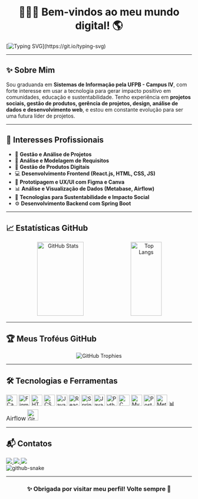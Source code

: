 <h1 align="center">👩🏻‍💻 Bem-vindos ao meu mundo digital! 🌎</h1>

[![Typing SVG](https://readme-typing-svg.herokuapp.com?font=Poppins&size=24&duration=4000&pause=1000&color=6458F7&center=true&vCenter=true&width=1000&lines=Olá%2C+eu+sou+a+Cinthia+Lindolfo!;Estudante+de+Sistemas+de+Informação+na+UFPB.;Apaixonada+por+Tecnologia+e+Impacto+Social.)](https://git.io/typing-svg)

---

## ✨ Sobre Mim

Sou graduanda em **Sistemas de Informação pela UFPB - Campus IV**, com forte interesse em usar a tecnologia para gerar impacto positivo em comunidades, educação e sustentabilidade.
Tenho experiência em **projetos sociais, gestão de produtos, gerência de projetos, design, análise de dados e desenvolvimento web**, e estou em constante evolução para ser uma futura líder de projetos.

---

## 🎯 Interesses Profissionais

- 🚀 **Gestão e Análise de Projetos**
- 📌 **Análise e Modelagem de Requisitos**
- 🧠 **Gestão de Produtos Digitais**
- 💻 **Desenvolvimento Frontend (React.js, HTML, CSS, JS)**
- 🎨 **Prototipagem e UX/UI com Figma e Canva**
- 📊 **Análise e Visualização de Dados (Metabase, Airflow)**
- 🌱 **Tecnologias para Sustentabilidade e Impacto Social**
- ⚙️ **Desenvolvimento Backend com Spring Boot**

---

## 📈 Estatísticas GitHub

<div align="center">
  <img width="50%" height="200px" src="https://github-readme-stats.vercel.app/api?username=cinthialindolfo&show_icons=true&count_private=true&hide_border=true&title_color=00bfbf&text_color=00bfbf&bg_color=0d1117&hide=issues" alt="GitHub Stats"/>
  <img width="41%" height="200px" src="https://github-readme-stats.vercel.app/api/top-langs/?username=cinthialindolfo&layout=compact&hide_border=true&title_color=00bfbf&text_color=00bfbf&bg_color=0d1117" alt="Top Langs"/>
</div>

---

## 🏆 Meus Troféus GitHub

<div align="center">
  <img src="https://github-profile-trophy.vercel.app/?username=cinthialindolfo&theme=dracula&no-frame=true&no-bg=true&margin-w=4&locale=pt-BR" alt="GitHub Trophies"/>
</div>

---

## 🛠️ Tecnologias e Ferramentas

<div align="left">
  <!-- Design -->
  <img src="https://cdn.jsdelivr.net/gh/devicons/devicon/icons/canva/canva-original.svg" width="30" title="Canva"/>
  <img src="https://cdn.jsdelivr.net/gh/devicons/devicon/icons/figma/figma-original.svg" width="30" title="Figma"/>
  
  <!-- Frontend -->
  <img src="https://cdn.jsdelivr.net/gh/devicons/devicon/icons/html5/html5-original.svg" width="30" title="HTML5"/>
  <img src="https://cdn.jsdelivr.net/gh/devicons/devicon/icons/css3/css3-original.svg" width="30" title="CSS3"/>
  <img src="https://cdn.jsdelivr.net/gh/devicons/devicon/icons/javascript/javascript-original.svg" width="30" title="JavaScript"/>
  <img src="https://cdn.jsdelivr.net/gh/devicons/devicon/icons/react/react-original.svg" width="30" title="React.js"/>
  
  <!-- Backend -->
  <img src="https://cdn.jsdelivr.net/gh/devicons/devicon/icons/spring/spring-original.svg" width="30" title="Spring Boot"/>
  <img src="https://cdn.jsdelivr.net/gh/devicons/devicon/icons/java/java-original.svg" width="30" title="Java"/>
  <img src="https://cdn.jsdelivr.net/gh/devicons/devicon/icons/python/python-original.svg" width="30" title="Python"/>
  <img src="https://cdn.jsdelivr.net/gh/devicons/devicon/icons/c/c-original.svg" width="30" title="C"/>
  
  <!-- Banco de Dados -->
  <img src="https://cdn.jsdelivr.net/gh/devicons/devicon/icons/mysql/mysql-original.svg" width="30" title="MySQL"/>
  <img src="https://cdn.jsdelivr.net/gh/devicons/devicon/icons/postgresql/postgresql-original.svg" width="30" title="PostgreSQL"/>
  
  <!-- Dados & BI -->
  <img src="https://www.vectorlogo.zone/logos/metabase/metabase-icon.svg" width="30" title="Metabase"/>
  <span style="font-size: 16px;">📊 Airflow</span>

  <!-- Versionamento -->
  <img src="https://cdn.jsdelivr.net/gh/devicons/devicon/icons/github/github-original.svg" width="30" title="GitHub"/>
</div>

---

## 📬 Contatos

<div>
  <a href="https://www.instagram.com/cinthia_lindolfo/" target="_blank">
    <img src="https://img.shields.io/badge/-Instagram-%23E4405F?style=for-the-badge&logo=instagram&logoColor=white"/>
  </a>
  <a href="mailto:cinthia.lindolfo@outlook.com" target="_blank">
    <img src="https://img.shields.io/badge/-Email-D14836?style=for-the-badge&logo=gmail&logoColor=white"/>
  </a>
  <a href="https://www.linkedin.com/in/cinthia-lindolfo/" target="_blank">
    <img src="https://img.shields.io/badge/-LinkedIn-%230077B5?style=for-the-badge&logo=linkedin&logoColor=white"/>
  </a>
</div>

<picture>
  <source media="(prefers-color-scheme: dark)" srcset="https://raw.githubusercontent.com/CinthiaLindolfo/CinthiaLindolfo/output/github-snake-dark.svg" />
  <source media="(prefers-color-scheme: light)" srcset="https://raw.githubusercontent.com/CinthiaLindolfo/CinthiaLindolfo/output/github-snake.svg" />
  <img alt="github-snake" src="https://raw.githubusercontent.com/CinthiaLindolfo/CinthiaLindolfo/output/github-snake.svg" />
</picture>

---

<h3 align="center">✨ Obrigada por visitar meu perfil! Volte sempre 💜</h3>
